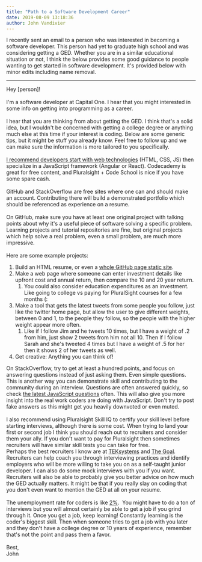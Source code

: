 ```yaml
---
title: "Path to a Software Development Career"
date: 2019-08-09 13:18:36
author: John Vandivier
---
```




<!-- wp:paragraph -->
<p>I recently sent an email to a person who was interested in becoming a software developer. This person had yet to graduate high school and was considering getting a GED. Whether you are in a similar educational situation or not, I think the below provides some good guidance to people wanting to get started in software development. It's provided below with minor edits including name removal.</p>
<!-- /wp:paragraph -->

<!-- wp:separator -->
<hr class=\"wp-block-separator\"/>
<!-- /wp:separator -->

<!-- wp:paragraph -->
<p>Hey [person]!<br><br>I'm a software developer at Capital One. I hear that you might interested in some info on getting into programming as a career.<br><br>I hear that you are thinking from about getting the GED. I think that's a solid idea, but I wouldn't be concerned with getting a college degree or anything much else at this time if your interest is coding. Below are some generic tips, but it might be stuff you already know. Feel free to follow up and we can make sure the information is more tailored to you specifically.<br><br><a href=\"https://www.youtube.com/watch?v=E7hxf8sZU0o\">I recommend developers start with web technologies</a> (HTML, CSS, JS) then specialize in a JavaScript framework (Angular or React). Codecademy is great for free content, and Pluralsight + Code School is nice if you have some spare cash.<br><br>GitHub and StackOverflow are free sites where one can and should make an account. Contributing there will build a demonstrated portfolio which should be referenced as experience on a resume.<br><br>On GitHub, make sure you have at least one original project with talking points about why it's a useful piece of software solving a specific problem. Learning projects and tutorial repositories are fine, but original projects which help solve a real problem, even a small problem, are much more impressive.<br><br>Here are some example projects:</p>
<!-- /wp:paragraph -->

<!-- wp:list {\"ordered\":true} -->
<ol><li>Build an HTML resume, or even a <a rel=\"noreferrer noopener\" href=\"https://pages.github.com/\" target=\"_blank\">whole GitHub page static site</a>.</li><li>Make a web page where someone can enter investment details like upfront cost and annual return, then compare the 10 and 20 year return.<ol><li>You could also consider education expenditures as an investment. Like going to college vs paying for PluralSight courses for a few months (:</li></ol></li><li>Make a tool that gets the latest tweets from some people you follow, just like the twitter home page, but allow the user to give different weights, between 0 and 1, to the people they follow, so the people with the higher weight appear more often.<ol><li>Like if I follow Jim and he tweets 10 times, but I have a weight of .2 from him, just show 2 tweets from him not all 10. Then if I follow Sarah and she's tweeted 4 times but I have a weight of .5 for her then it shows 2 of her tweets as well.</li></ol></li><li>Get creative: Anything you can think of!</li></ol>
<!-- /wp:list -->

<!-- wp:paragraph -->
<p>On StackOverflow, try to get at least a hundred points, and focus on answering questions instead of just asking them. Even simple questions. This is another way you can demonstrate skill and contributing to the community during an interview. Questions are often answered quickly, so check <a rel=\"noreferrer noopener\" href=\"https://stackoverflow.com/questions/tagged/javascript?tab=Newest\" target=\"_blank\">the latest JavaScript questions</a> often. This will also give you more insight into the real work coders are doing with JavaScript. Don't try to post fake answers as this might get you heavily downvoted or even muted.<br><br>I also recommend using Pluralsight Skill IQ to certify your skill level before starting interviews, although there is some cost. When trying to land your first or second job I think you should reach out to recruiters and consider them your ally. If you don't want to pay for Pluralsight then sometimes recruiters will have similar skill tests you can take for free.<br>Perhaps the best recruiters I know are at <a rel=\"noreferrer noopener\" href=\"https://www.teksystems.com/en\" target=\"_blank\">TEKsystems</a> and <a rel=\"noreferrer noopener\" href=\"https://thegoalinc.com/\" target=\"_blank\">The Goal</a>. Recruiters can help coach you through interviewing practices and identify employers who will be more willing to take you on as a self-taught junior developer. I can also do some mock interviews with you if you want. Recruiters will also be able to probably give you better advice on how much the GED actually matters. It might be that if you really slay on coding that you don't even want to mention the GED at all on your resume.<br><br>The unemployment rate for coders is like <a rel=\"noreferrer noopener\" href=\"https://www.bloomberg.com/news/articles/2018-03-08/demand-for-programmers-hits-full-boil-as-u-s-job-market-simmers\" target=\"_blank\">2%</a>.  You might have to do a ton of interviews but you will almost certainly be able to get a job if you grind through it. Once you get a job, keep learning! Constantly learning is the coder's biggest skill. Then when someone tries to get a job with you later and they don't have a college degree or 10 years of experience, remember that's not the point and pass them a favor.<br><br>Best,<br>John</p>
<!-- /wp:paragraph -->

<!-- wp:paragraph -->
<p></p>
<!-- /wp:paragraph -->
